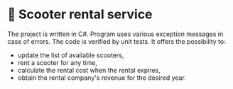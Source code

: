 # :motor_scooter: Scooter rental service  

The project is written in C#. Program uses various exception messages in case of errors. The code is verified by unit tests.
It offers the possibility to: 
- update the list of available scooters,
- rent a scooter for any time,
- calculate the rental cost when the rental expires,
- obtain the rental company's revenue for the desired year.
